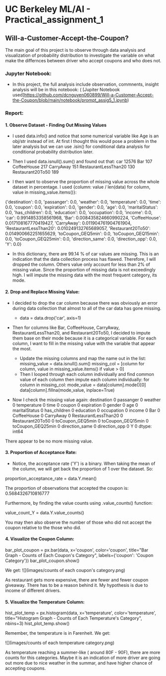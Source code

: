 # UC Berkeley ML/AI - Practical_assignment_1
## Will-a-Customer-Accept-the-Coupon?

The main goal of this project is to observe through data analysis and visualization of probability distribution to investigate the variable on what make the differnces between driver who accept coupons and who does not.

### Jupyter Notebook:
- In this project, the full analysis include observation, commnents, insight analysis will be in this notebook:
    ( [Jupiter Notebook used]https://github.com/dcnguyen060899/Will-a-Customer-Accept-the-Coupon/blob/main/notebook/prompt_assig5_1.ipynb)

### Report:

#### 1. Observe Dataset - Finding  Out Missing Values
- I used data.info() and notice that some numerical variable like Age is an obj/str instead of int. At first I thought this would pose a problem in the later analysis but we can use .isin() for conditional data analysis for conditional probability distribution later.
- Then I used data.isnull().sum() and found out that:
car                     12576
Bar                       107
CoffeeHouse               217
CarryAway                 151
RestaurantLessThan20      130
Restaurant20To50          189

- I then want to observe the proportion of missing value across the whole dataset in percentage. I used {column: value / len(data) for column, value in missing_value.items()}:

{'destination': 0.0,
 'passanger': 0.0,
 'weather': 0.0,
 'temperature': 0.0,
 'time': 0.0,
 'coupon': 0.0,
 'expiration': 0.0,
 'gender': 0.0,
 'age': 0.0,
 'maritalStatus': 0.0,
 'has_children': 0.0,
 'education': 0.0,
 'occupation': 0.0,
 'income': 0.0,
 'car': 0.9914853358561968,
 'Bar': 0.008435824660990224,
 'CoffeeHouse': 0.017108167770419427,
 'CarryAway': 0.011904761904761904,
 'RestaurantLessThan20': 0.010249132765689057,
 'Restaurant20To50': 0.014900662251655629,
 'toCoupon_GEQ5min': 0.0,
 'toCoupon_GEQ15min': 0.0,
 'toCoupon_GEQ25min': 0.0,
 'direction_same': 0.0,
 'direction_opp': 0.0,
 'Y': 0.0}

- In this dictionary, there are 99.14 % of car values are missing. This is an indication that the data collection process has flawed. Therefore, I will dropped the column. Others value only account for less than 2% of missing value. Since the proportion of missing data is not exceedingly high. I will impute the missing data with the most frequent category, its mode.

#### 2. Drop and Replace Missing Value:
- I decided to drop the car column because there was obviously an error during data collection that almost to all of the car data has gone missing.
  - data = data.drop('car', axis=1)

- Then for columns like Bar, CoffeeHouse, CarryAway, RestaurantLessThan20, and Restaurant20To50, I decided to impute them base on their mode because it is a categorical variable. For each column, I want to fill in the missing value with the variable that appear the most.
  - Update the missing columns and map the name out in the list:
    missing_value = data.isnull().sum()
    missing_col = [column for column, value in missing_value.items() if value > 0]
  - Then I looped through each column individually and find common value of each column then impute each column individually:
    for column in missing_col:
      mode_value = data[column].mode()[0]
      data[column].fillna(mode_value, inplace=True)
      
- Now I check the missing value again:
destination             0
passanger               0
weather                 0
temperature             0
time                    0
coupon                  0
expiration              0
gender                  0
age                     0
maritalStatus           0
has_children            0
education               0
occupation              0
income                  0
Bar                     0
CoffeeHouse             0
CarryAway               0
RestaurantLessThan20    0
Restaurant20To50        0
toCoupon_GEQ5min        0
toCoupon_GEQ15min       0
toCoupon_GEQ25min       0
direction_same          0
direction_opp           0
Y                       0
dtype: int64

There appear to be no more missing value.

#### 3. Proportion of Acceptance Rate:
- Notice, the acceptance rate ('Y') is a binary. When taking the mean of the column, we will get back the proportion of 1 over the dataset. So:

proportion_acceptance_rate = data.Y.mean()

The proportion of observations that accepted the coupon is: 0.5684326710816777

Furthermore, by finding the value counts using .value_counts() function:

value_count_Y = data.Y.value_counts()

You may then also observe the number of those who did not accept the coupon relative to the those who did.

#### 4. Visualize the Coupon Column:

bar_plot_coupon = px.bar(data, x='coupon', color='coupon', title="Bar Graph - Counts of Each Coupon's Category", labels={'coupon': 'Coupon Category'})
bar_plot_coupon.show()

We get:
    ![](images/counts of each coupon's category.png)

As restaurant gets more expensive, there are fewer and fewer coupon giveaway. There has to be a reason behind it. My hypothesis is due to income of different drivers.

#### 5. Visualize the Temperature Column:
hist_plot_temp = px.histogram(data, x='temperature', color='temperature', title="Histogram Graph - Counts of Each Temperature's Category", nbins=3)
hist_plot_temp.show()

Remember, the temperature is in Farenheit. We get:

![](images/counts of each temperature category.png)

As temperature reaching a summer-like ( around 80F - 90F), there are more counts for this categories. Maybe it is an indication of more driver are going out more due to nice weather in the summar, and have higher chance of accepting coupons.

